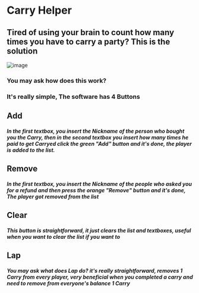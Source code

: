 # Carry Helper
## Tired of using your brain to count how many times you have to carry a party? This is the solution

![image](https://github.com/Sesantanove/CarryHelper/assets/117443414/94b8a086-6fd6-4f2a-8ad0-ac3456ec2457)

### You may ask how does this work?

### It's really simple, The software has 4 Buttons
## Add
##### In the first textbox, you insert the Nickname of the person who bought you the Carry, then in the second textbox you insert how many times he paid to get Carryed click the green "Add" button and it's done, the player is added to the list.
## Remove
##### In the first textbox, you insert the Nickname of the people who asked you for a refund and then press the orange "Remove" button and it's done, The player got removed from the list
## Clear
##### This button is straightforward, it just clears the list and textboxes, useful when you want to clear the list if you want to
## Lap
##### You may ask what does Lap do? it's really straightforward, removes 1 Carry from every player, very beneficial when you completed a carry and need to remove from everyone's balance 1 Carry
